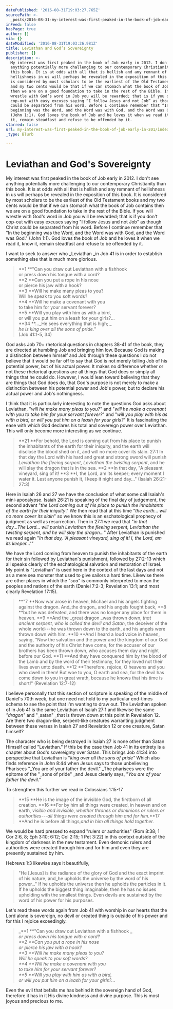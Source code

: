 ```yaml
---
datePublished: '2016-08-31T19:03:27.765Z'
sourcePath: >-
  _posts/2016-08-31-my-interest-was-first-peaked-in-the-book-of-job-early-in-201.md
inFeed: false
hasPage: true
author: []
via: {}
dateModified: '2016-08-31T19:03:26.981Z'
title: Leviathan and God’s Sovereignty
publisher: {}
description: >-
  My interest was first peaked in the book of Job early in 2012. I don’t see
  anything potentially more challenging to our contemporary Christianity than
  this book. It is at odds with all that is hellish and any remnant of
  hellishness in us will perhaps be revealed in the exposition of this book. It
  is considered by most scholars to be the earliest of the Old Testament books
  and my two cents would be that if we can stomach what the book of Job contains
  then we are on a good foundation to take in the rest of the Bible. If you will
  wrestle with God’s word in Job you will be rewarded; that is if you don't
  cop-out with easy excuses saying “I follow Jesus and not Job” as though Christ
  could be separated from his word. Before I continue remember that “In the
  beginning was the Word, and the Word was with God, and the Word was God.”
  (John 1:1). God loves the book of Job and he loves it when we read it, know
  it, remain steadfast and refuse to be offended by it.
starred: false
url: my-interest-was-first-peaked-in-the-book-of-job-early-in-201/index.html
_type: Blurb

---
```

# Leviathan and God's Sovereignty

My interest was first peaked in the book of Job early in 2012\. I don't see anything potentially more challenging to our contemporary Christianity than this book. It is at odds with all that is hellish and any remnant of hellishness in us will perhaps be revealed in the exposition of this book. It is considered by most scholars to be the earliest of the Old Testament books and my two cents would be that if we can stomach what the book of Job contains then we are on a good foundation to take in the rest of the Bible. If you will wrestle with God's word in Job you will be rewarded; that is if you don't cop-out with easy excuses saying "I follow Jesus and not Job" as though Christ could be separated from his word. Before I continue remember that "In the beginning was the Word, and the Word was with God, and the Word was God." (John 1:1). God loves the book of Job and he loves it when we read it, know it, remain steadfast and refuse to be offended by it.

I want to seek to answer who _Leviathan _in Job 41 is in order to establish something else that is much more glorious.

> **1 **"Can you draw out Leviathan with a fishhook  
> or press down his tongue with a cord?  
> **2 **Can you put a rope in his nose  
> or pierce his jaw with a hook?  
> **3 **Will he make many pleas to you?  
> Will he speak to you soft words?  
> **4 **Will he make a covenant with you  
> to take him for your servant forever?  
> **5 **Will you play with him as with a bird,  
> or will you put him on a leash for your girls?...  
> **34 **..._He sees everything that is high; _  
> _he is king over all the sons of pride._"  
> (Job 41:1-5, 34)

God asks Job 70+ rhetorical questions in chapters 38-41 of the book, they are directed at humbling Job and bringing him low. Because God is making a distinction between himself and Job through these questions I do not believe that it would be far off to say that God is not merely telling Job of his potential power, but of his actual power. It makes no difference whether or not these rhetorical questions are all things that God does or simply all things that he could do. However, I would lean toward believing that they are things that God does do, that God's purpose is not merely to make a distinction between his potential power and Job's power, but to declare his actual power and Job's nothingness.

I think that it is particularly interesting to note the questions God asks about Leviathan, "_will he make many pleas to you?_" and "_will he make a covenant with you to take him for your servant forever?_" and "_will you play with his as with a bird, or will you put him on a leash for your girls?_" It is fascinating the ease with which God declares his total and sovereign power over Leviathan. This will only become more interesting as we continue.

> **21 **For behold, the Lord is coming out from his place to punish the inhabitants of the earth for their iniquity, and the earth will disclose the blood shed on it, and will no more cover its slain. 27:1 In that day the Lord with his hard and great and strong sword will punish _Leviathan the fleeing serpent_, _Leviathan the twisting serpent_, and he will slay the dragon that is in the sea. **2 **In that day, "A pleasant vineyard, sing of it! **3 **I, the Lord, am its keeper; every moment I water it. Lest anyone punish it, I keep it night and day..." (Isaiah 26:21-27:3)

Here in Isaiah 26 and 27 we have the conclusion of what some call Isaiah's mini-apocalypse. Isaiah 26:21 is speaking of the final day of judgement, the second advent "_the Lord coming out of his place to punish the inhabitants of the earth for their iniquity_." We then read that at this time "_the earth... will no more cover its slain_" so we know this is an eschatological prophecy of judgment as well as resurrection. Then in 27:1 we read that "_in that day...The Lord... will punish Leviathan the fleeing serpent, Leviathan the twisting serpent, and he will slay the dragon..._" After Leviathan is punished we read again "_In that day, 'A pleasant vineyard, sing of it! I, the Lord, am its keeper...'"_

We have the Lord coming from heaven to punish the inhabitants of the earth for their sin followed by Leviathan's punishment, followed by 27:2-13 which all speaks clearly of the eschatological salvation and restoration of Israel. My point is "Leviathan" is used here in the context of the last days and not as a mere sea monster that used to give sailors a hard time. Likewise there are other places in which the "_sea_" is commonly interpreted to mean the peoples and nations of the earth (Daniel 7:2-3; Revelation 13:1; and most clearly Revelation 17:15).

> **"7 **Now war arose in heaven, Michael and his angels fighting against the dragon. And_the dragon_ and his angels fought back, **8 **but he was defeated, and there was no longer any place for them in heaven. **9 **And the _great dragon _was thrown down, _that ancient serpent, who is called the devil and Satan_, the deceiver of the whole world---he was thrown down to the earth, and his angels were thrown down with him. **10 **And I heard a loud voice in heaven, saying, "Now the salvation and the power and the kingdom of our God and the authority of his Christ have come, for the accuser of our brothers has been thrown down, who accuses them day and night before our God. **11 **And they have conquered him by the blood of the Lamb and by the word of their testimony, for they loved not their lives even unto death. **12 **Therefore, rejoice, O heavens and you who dwell in them! But woe to you, O earth and sea, for the devil has come down to you in great wrath, because he knows that his time is short!" (Revelation 12:7-12)

I believe personally that this section of scripture is speaking of the middle of Daniel's 70th week, but one need not hold to my particular end-times schema to see the point that I'm wanting to draw out. The Leviathan spoken of in Job 41 is the same Leviathan of Isaiah 27:1 and likewise the same _"dragon"_ and "_satan" _that is thrown down at this point in Revelation 12\. Are there two dragon-like, serpent-like creatures warranting judgment between these verses in Isaiah 27 and Revelation 12 or one creature, Satan himself?

The character who is being destroyed in Isaiah 27 is none other than Satan Himself called "Leviathan." If this be the case then Job 41 in its entirety is a chapter about God's sovereignty over Satan. This brings Job 41:34 into perspective that Leviathan is "_king over all the sons of pride"_ Which also finds reference in John 8:44 when Jesus says to those unbelieving Pharisees "_You are of your father the devil." _The pharisees were the epitome of the "_sons of pride" _and Jesus clearly says, "_You are of your father the devil."_

To strengthen this further we read in Colossians 1:15-17

> **15 **He is the image of the invisible God, the firstborn of all creation. **16 **For by him all things were created, in heaven and on earth, _visible and invisible_, _whether thrones or dominions or rulers or authorities_---_all things were created through him and for him._**17 **And he is before all things,_and in him all things hold together._

We would be hard pressed to expand "rulers or authorities" (Rom 8:38; 1 Cor 2:6, 8; Eph 3:10; 6:12; Col 2:15; 1 Pet 3:22) in this context outside of the kingdom of darkness in the new testament. Even demonic rulers and authorities were created through him and for him and even they are presently sustained by him.

Hebrews 1:3 likewise says it beautifully,

> "He \[Jesus\] is the radiance of the glory of God and the exact imprint of his nature, and_he upholds the universe by the word of his power_." If he upholds the universe then he upholds the particles in it. If he upholds the biggest thing imaginable, then he has no issues upholding with the smallest things. Even devils are sustained by the word of his power for his purposes.

Let's read these words again from Job 41 with worship in our hearts that the Lord alone is sovereign, no devil or created thing is outside of his power and for this I rejoice exceedingly.

> _**1 **"Can you draw out Leviathan with a fishhook _  
> _or press down his tongue with a cord?_  
> _**2 **Can you put a rope in his nose_  
> _or pierce his jaw with a hook?_  
> _**3 **Will he make many pleas to you?_  
> _Will he speak to you soft words?_  
> _**4 **Will he make a covenant with you_  
> _to take him for your servant forever?_  
> _**5 **Will you play with him as with a bird,_  
> _or will you put him on a leash for your girls?..._

Even the evil that befalls me has behind it the sovereign hand of God, therefore it has in it His divine kindness and divine purpose. This is most joyous and precious to me.